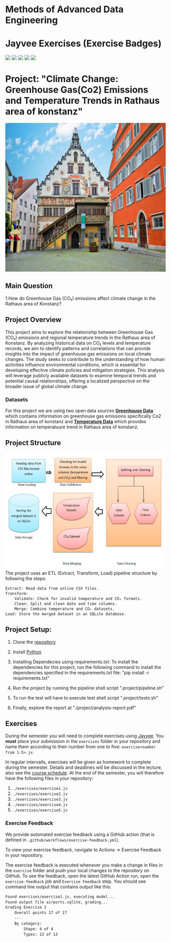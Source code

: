 # Methods of Advanced Data Engineering 
# Jayvee Exercises (Exercise Badges)

![](https://byob.yarr.is/FerdoushiNahar/MADE_SS_2024/score_ex1) ![](https://byob.yarr.is/FerdoushiNahar/MADE_SS_2024/score_ex2) ![](https://byob.yarr.is/FerdoushiNahar/MADE_SS_2024/score_ex3) ![](https://byob.yarr.is/FerdoushiNahar/MADE_SS_2024/score_ex4) ![](https://byob.yarr.is/FerdoushiNahar/MADE_SS_2024/score_ex5)

# Project: "Climate Change: Greenhouse Gas(Co2) Emissions and Temperature Trends in Rathaus area of konstanz"
<img src="project\image\konstanz.jpg" width="800" height="466">

## Main Question
1.How do Greenhouse Gas (CO₂) emissions affect climate change in the Rathaus area of Konstanz?

## Project Overview
This project aims to explore the relationship between Greenhouse Gas (CO₂) emissions and regional temperature trends in the Rathaus area of Konstanz. By analyzing historical data on CO₂ levels and temperature records, we aim to identify patterns and correlations that can provide insights into the impact of greenhouse gas emissions on local climate changes. The study seeks to contribute to the understanding of how human activities influence environmental conditions, which is essential for developing effective climate policies and mitigation strategies. This analysis will leverage publicly available datasets to examine temporal trends and potential causal relationships, offering a localized perspective on the broader issue of global climate change.
### Datasets
For this project we are using two open data sources [**Greenhouse Data**](https://offenedaten-konstanz.de/dataset/co-werte-konstanz) which contains information on greenhouse gas emissions specifically Co2 in Rathaus area of konstanz and [**Temperature Data**](https://offenedaten-konstanz.de/dataset/temperaturwerte-konstanz) which provides information on temperatuure trend in Rathaus area of konstanz.



## Project Structure
<img src="project\image\methodology.PNG" width="600" height="366">
The project uses an ETL (Extract, Transform, Load) pipeline structure by following the steps:

    Extract: Read data from online CSV files.
    Transform:
        Validate: Check for invalid temperature and CO₂ formats.
        Clean: Split and clean date and time columns.
        Merge: Combine temperature and CO₂ datasets.
    Load: Store the merged dataset in an SQLite database.

## Project Setup:
1. Clone the [repository](https://github.com/FerdoushiNahar/MADE_SS_2024.git)
 
2. Install [Python](https://www.python.org/downloads/)
3. Installing Dependecies using requirements.txt:
	To install the dependencies for this project, run the following command to install the dependencies specified in the requirements.txt file: 
		"pip install -r requirements.txt"
4. Run the project by running the pipeline shell script ".project/pipeline.sh"
5. To run the test will have to execute test shell script ".project/tests.sh"
6. Finally,  explore the report at "./project/analysis-report.pdf"



## Exercises
During the semester you will need to complete exercises using [Jayvee](https://github.com/jvalue/jayvee). You **must** place your submission in the `exercises` folder in your repository and name them according to their number from one to five: `exercise<number from 1-5>.jv`.

In regular intervalls, exercises will be given as homework to complete during the semester. Details and deadlines will be discussed in the lecture, also see the [course schedule](https://made.uni1.de/). At the end of the semester, you will therefore have the following files in your repository:

1. `./exercises/exercise1.jv`
2. `./exercises/exercise2.jv`
3. `./exercises/exercise3.jv`
4. `./exercises/exercise4.jv`
5. `./exercises/exercise5.jv`

### Exercise Feedback
We provide automated exercise feedback using a GitHub action (that is defined in `.github/workflows/exercise-feedback.yml`). 

To view your exercise feedback, navigate to Actions -> Exercise Feedback in your repository.

The exercise feedback is executed whenever you make a change in files in the `exercise` folder and push your local changes to the repository on GitHub. To see the feedback, open the latest GitHub Action run, open the `exercise-feedback` job and `Exercise Feedback` step. You should see command line output that contains output like this:

```sh
Found exercises/exercise1.jv, executing model...
Found output file airports.sqlite, grading...
Grading Exercise 1
	Overall points 17 of 17
	---
	By category:
		Shape: 4 of 4
		Types: 13 of 13
```
